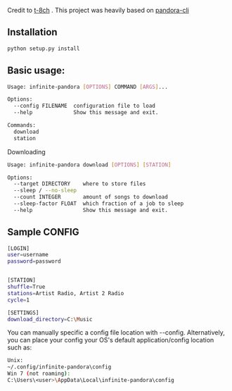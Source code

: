  Credit to [t-8ch](https://github.com/t-8ch) . This project was heavily based on [pandora-cli](https://github.com/t-8ch/pandora-cli)

## Installation
```bash
python setup.py install
```

## Basic usage:
```bash
Usage: infinite-pandora [OPTIONS] COMMAND [ARGS]...

Options:
  --config FILENAME  configuration file to load
  --help             Show this message and exit.

Commands:
  download
  station
```

Downloading
```bash
Usage: infinite-pandora download [OPTIONS] [STATION]

Options:
  --target DIRECTORY    where to store files
  --sleep / --no-sleep
  --count INTEGER       amount of songs to download
  --sleep-factor FLOAT  which fraction of a job to sleep
  --help                Show this message and exit.
```

## Sample CONFIG
```bash
[LOGIN]
user=username
password=password


[STATION]
shuffle=True
stations=Artist Radio, Artist 2 Radio
cycle=1

[SETTINGS]
download_directory=C:\Music
```
You can manually specific a config file location with --config. Alternatively, you can place your config your OS's default application/config location such as:
```bash
Unix:
~/.config/infinite-pandora\config
Win 7 (not roaming):
C:\Users\<user>\AppData\Local\infinite-pandora\config
```
